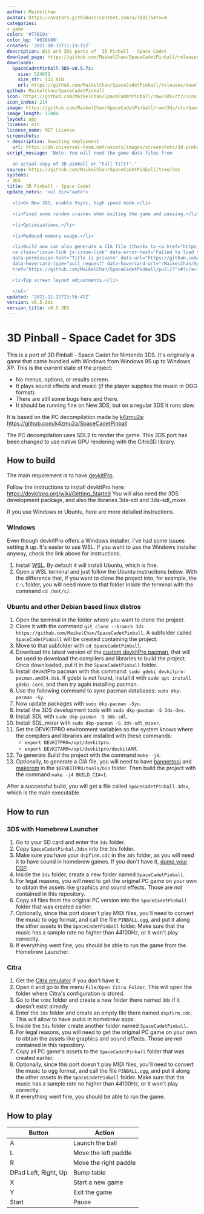 ```yaml
---
author: MaikelChan
avatar: https://avatars.githubusercontent.com/u/7031754?v=4
categories:
- game
color: '#77819a'
color_bg: '#636b80'
created: '2021-10-15T11:13:15Z'
description: Wii and 3DS ports of  3D Pinball - Space Cadet
download_page: https://github.com/MaikelChan/SpaceCadetPinball/releases
downloads:
  SpaceCadetPinball-3DS-v0.5.7z:
    size: 524651
    size_str: 512 KiB
    url: https://github.com/MaikelChan/SpaceCadetPinball/releases/download/v0.5-3ds/SpaceCadetPinball-3DS-v0.5.7z
github: MaikelChan/SpaceCadetPinball
icon: https://github.com/MaikelChan/SpaceCadetPinball/raw/3ds/ctr/icon.png
icon_index: 214
image: https://github.com/MaikelChan/SpaceCadetPinball/raw/3ds/ctr/banner.png
image_length: 17484
layout: app
license: mit
license_name: MIT License
screenshots:
- description: Awaiting deployment
  url: https://db.universal-team.net/assets/images/screenshots/3d-pinball---space-cadet/awaiting-deployment.png
script_message: 'Note: You will need the game data files from

  an actual copy of 3D pinball or "Full Tilt!".'
source: https://github.com/MaikelChan/SpaceCadetPinball/tree/3ds
systems:
- 3DS
title: 3D Pinball - Space Cadet
update_notes: '<ul dir="auto">

  <li>On New 3DS, enable Vsync, high speed mode.</li>

  <li>Fixed some random crashes when exiting the game and pausing.</li>

  <li>Optimizations.</li>

  <li>Reduced memory usage.</li>

  <li>Build now can also generate a CIA file (thanks to <a href="https://github.com/MrHuu">MrHuu</a>,
  <a class="issue-link js-issue-link" data-error-text="Failed to load title" data-id="1047670809"
  data-permission-text="Title is private" data-url="https://github.com/MaikelChan/SpaceCadetPinball/issues/7"
  data-hovercard-type="pull_request" data-hovercard-url="/MaikelChan/SpaceCadetPinball/pull/7/hovercard"
  href="https://github.com/MaikelChan/SpaceCadetPinball/pull/7">#7</a>).</li>

  <li>Top screen layout adjustments.</li>

  </ul>'
updated: '2021-11-21T23:56:45Z'
version: v0.5-3ds
version_title: v0.5 3DS
---
```

# 3D Pinball - Space Cadet for 3DS

This is a port of 3D Pinball - Space Cadet for Nintendo 3DS. It's originally a game that came bundled with Windows from Windows 95 up to Windows XP. This is the current state of the project:

- No menus, options, or results screen.
- It plays sound effects and music (if the player supplies the music in OGG format).
- There are still some bugs here and there.
- It should be running fine on New 3DS, but on a regular 3DS it runs slow.

It is based on the PC decompilation made by [k4zmu2a](https://github.com/k4zmu2a): https://github.com/k4zmu2a/SpaceCadetPinball

The PC decompilation uses SDL2 to render the game. This 3DS port has been changed to use native GPU rendering with the Citro3D library.

## How to build

The main requirement is to have [devkitPro](https://devkitpro.org).

Follow the instructions to install devkitPro here: https://devkitpro.org/wiki/Getting_Started
You will also need the 3DS development package, and also the libraries 3ds-sdl and 3ds-sdl_mixer.

If you use Windows or Ubuntu, here are more detailed instructions.

### Windows

Even though devkitPro offers a Windows installer, I've had some issues setting it up. It's easier to use WSL. If you want to use the Windows installer anyway, check the link above for instructions.

1. Install [WSL](https://docs.microsoft.com/en-us/windows/wsl/install). By default it will install Ubuntu, which is fine.
2. Open a WSL terminal and just follow the Ubuntu instructions below. With the difference that, if you want to clone the project into, for example, the `C:\` folder, you will need move to that folder inside the terminal with the command `cd /mnt/c/`.

### Ubuntu and other Debian based linux distros

1. Open the terminal in the folder where you want to clone the project.
2. Clone it with the command `git clone --branch 3ds https://github.com/MaikelChan/SpaceCadetPinball`. A subfolder called `SpaceCadetPinball` will be created containing the project.
3. Move to that subfolder with `cd SpaceCadetPinball`.
4. Download the latest version of the [custom devkitPro pacman](https://github.com/devkitPro/pacman/releases/tag/v1.0.2), that will be used to download the compilers and libraries to build the project. Once downloaded, put it in the `SpaceCadetPinball` folder.
5. Install devkitPro pacman with this command: `sudo gdebi devkitpro-pacman.amd64.deb`. If gdebi is not found, install it with `sudo apt install gdebi-core`, and then try again installing pacman.
6. Use the following command to sync pacman databases: `sudo dkp-pacman -Sy`.
7. Now update packages with `sudo dkp-pacman -Syu`.
8. Install the 3DS development tools with `sudo dkp-pacman -S 3ds-dev`.
9. Install SDL with `sudo dkp-pacman -S 3ds-sdl`.
10. Install SDL_mixer with `sudo dkp-pacman -S 3ds-sdl_mixer`.
11. Set the DEVKITPRO environment variables so the system knows where the compilers and libraries are installed with these commands:
    - `export DEVKITPRO=/opt/devkitpro`.
    - `export DEVKITARM=/opt/devkitpro/devkitARM`.
12. To generate Build the project with the command `make -j4`.
13. Optionally, to generate a CIA file, you will need to have [bannertool](https://github.com/Steveice10/bannertool/releases/) and [makerom](https://github.com/3DSGuy/Project_CTR/releases) in the `$DEVKITPRO/tools/bin` folder. Then build the project with the command `make -j4 BUILD_CIA=1`.

After a successful build, you will get a file called `SpaceCadetPinball.3dsx`, which is the main executable.

## How to run

### 3DS with Homebrew Launcher

1. Go to your SD card and enter the `3ds` folder.
2. Copy `SpaceCadetPinbal.3dsx` into the `3ds` folder.
3. Make sure you have your `dspfirm.cdc` in the `3ds` folder, as you will need it to have sound in homebrew games. If you don't have it, [dump your DSP](https://github.com/zoogie/DSP1/releases/latest).
4. Inside the `3ds` folder, create a new folder named `SpaceCadetPinball`.
5. For legal reasons, you will need to get the original PC game on your own to obtain the assets like graphics and sound effects. Those are not contained in this repository.
6. Copy all files from the original PC version into the `SpaceCadetPinball` folder that was created earlier.
7. Optionally, since this port doesn't play MIDI files, you'll need to convert the music to ogg format, and call the file `PINBALL.ogg`, and put it along the other assets in the `SpaceCadetPinball` folder. Make sure that the music has a sample rate no higher than 44100Hz, or it won't play correctly.
8. If everything went fine, you should be able to run the game from the Homebrew Launcher.

### Citra

1. Get the [Citra emulator](https://citra-emu.org/download/) if you don't have it.
2. Open it and go to the menu `File/Open Citra Folder`. This will open the folder where Citra's configuration is stored.
3. Go to the `sdmc` folder and create a new folder there named `3ds` if it doesn't exist already.
4. Enter the `3ds` folder and create an empty file there named `dspfirm.cdc`. This will allow to have audio in homebrew apps.
5. Inside the `3ds` folder create another folder named `SpaceCadetPinball`.
6. For legal reasons, you will need to get the original PC game on your own to obtain the assets like graphics and sound effects. Those are not contained in this repository.
7. Copy all PC game's assets to the `SpaceCadetPinball` folder that was created earlier.
8. Optionally, since this port doesn't play MIDI files, you'll need to convert the music to ogg format, and call the file `PINBALL.ogg`, and put it along the other assets in the `SpaceCadetPinball` folder. Make sure that the music has a sample rate no higher than 44100Hz, or it won't play correctly.
9. If everything went fine, you should be able to run the game.

## How to play

| Button               | Action                                            |
|----------------------|---------------------------------------------------|
| A                    | Launch the ball                                   |
| L                    | Move the left paddle                              |
| R                    | Move the right paddle                             |
| DPad Left, Right, Up | Bump table                                        |
| X                    | Start a new game                                  |
| Y                    | Exit the game                                     |
| Start                | Pause                                             |
